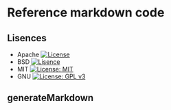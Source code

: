 # Reference markdown code

## Lisences
* Apache [![License](https://img.shields.io/badge/License-Apache%202.0-blue.svg)](https://opensource.org/licenses/Apache-2.0)
* BSD [![Lisence](https://img.shields.io/badge/License-BSD%203--Clause-blue.svg)](https://opensource.org/licenses/BSD-3-Clause)
* MIT [![License: MIT](https://img.shields.io/badge/License-MIT-yellow.svg)](https://opensource.org/licenses/MIT)
* GNU [![License: GPL v3](https://img.shields.io/badge/License-GPLv3-blue.svg)](https://www.gnu.org/licenses/gpl-3.0)
## generateMarkdown
```